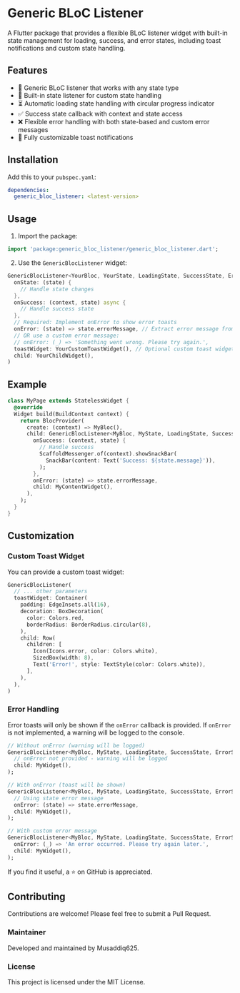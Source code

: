 # Generic BLoC Listener

A Flutter package that provides a flexible BLoC listener widget with built-in state management for loading, success, and error states, including toast notifications and custom state handling.

## Features

- 🎯 Generic BLoC listener that works with any state type
- 🔄 Built-in state listener for custom state handling
- ⏳ Automatic loading state handling with circular progress indicator
- ✅ Success state callback with context and state access
- ❌ Flexible error handling with both state-based and custom error messages
- 🎨 Fully customizable toast notifications

## Installation

Add this to your `pubspec.yaml`:

```yaml
dependencies:
  generic_bloc_listener: <latest-version>
```

## Usage

1. Import the package:

```dart
import 'package:generic_bloc_listener/generic_bloc_listener.dart';
```

2. Use the `GenericBlocListener` widget:

```dart
GenericBlocListener<YourBloc, YourState, LoadingState, SuccessState, ErrorState>(
  onState: (state) {
    // Handle state changes
  },
  onSuccess: (context, state) async {
    // Handle success state
  },
  // Required: Implement onError to show error toasts
  onError: (state) => state.errorMessage, // Extract error message from state
  // OR use a custom error message:
  // onError: (_) => 'Something went wrong. Please try again.',
  toastWidget: YourCustomToastWidget(), // Optional custom toast widget
  child: YourChildWidget(),
)
```

## Example

```dart
class MyPage extends StatelessWidget {
  @override
  Widget build(BuildContext context) {
    return BlocProvider(
      create: (context) => MyBloc(),
      child: GenericBlocListener<MyBloc, MyState, LoadingState, SuccessState, ErrorState>(
        onSuccess: (context, state) {
          // Handle success
          ScaffoldMessenger.of(context).showSnackBar(
            SnackBar(content: Text('Success: ${state.message}')),
          );
        },
        onError: (state) => state.errorMessage,
        child: MyContentWidget(),
      ),
    );
  }
}
```

## Customization

### Custom Toast Widget

You can provide a custom toast widget:

```dart
GenericBlocListener(
  // ... other parameters
  toastWidget: Container(
    padding: EdgeInsets.all(16),
    decoration: BoxDecoration(
      color: Colors.red,
      borderRadius: BorderRadius.circular(8),
    ),
    child: Row(
      children: [
        Icon(Icons.error, color: Colors.white),
        SizedBox(width: 8),
        Text('Error!', style: TextStyle(color: Colors.white)),
      ],
    ),
  ),
)
```

### Error Handling

Error toasts will only be shown if the `onError` callback is provided. If `onError` is not implemented, a warning will be logged to the console.

```dart
// Without onError (warning will be logged)
GenericBlocListener<MyBloc, MyState, LoadingState, SuccessState, ErrorState>(
  // onError not provided - warning will be logged
  child: MyWidget(),
);

// With onError (toast will be shown)
GenericBlocListener<MyBloc, MyState, LoadingState, SuccessState, ErrorState>(
  // Using state error message
  onError: (state) => state.errorMessage,
  child: MyWidget(),
);

// With custom error message
GenericBlocListener<MyBloc, MyState, LoadingState, SuccessState, ErrorState>(
  onError: (_) => 'An error occurred. Please try again later.',
  child: MyWidget(),
);
```

If you find it useful, a ⭐ on GitHub is appreciated.

## Contributing

Contributions are welcome! Please feel free to submit a Pull Request.

### Maintainer
Developed and maintained by Musaddiq625.

### License
This project is licensed under the MIT License.